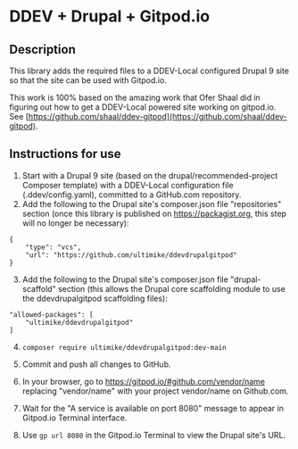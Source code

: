 # DDEV + Drupal + Gitpod.io

## Description

This library adds the required files to a DDEV-Local configured Drupal 9 site so that the site can be used with Gitpod.io.

This work is 100% based on the amazing work that Ofer Shaal did in figuring out how to get a DDEV-Local powered site working on gitpod.io. See [https://github.com/shaal/ddev-gitpod](https://github.com/shaal/ddev-gitpod).

## Instructions for use

1.  Start with a Drupal 9 site (based on the drupal/recommended-project Composer template) with a DDEV-Local configuration file (.ddev/config.yaml), committed to a GitHub.com repository. 
2.  Add the following to the Drupal site's composer.json file "repositories" section (once this library is published on https://packagist.org, this step will no longer be necessary):

```
{
    "type": "vcs",
    "url": "https://github.com/ultimike/ddevdrupalgitpod"
}
```

3.  Add the following to the Drupal site's composer.json file "drupal-scaffold" section (this allows the Drupal core scaffolding module to use the ddevdrupalgitpod scaffolding files):

```
"allowed-packages": [
    "ultimike/ddevdrupalgitpod"
]
```

4.  `composer require ultimike/ddevdrupalgitpod:dev-main`

5.  Commit and push all changes to GitHub.

6.  In your browser, go to https://gitpod.io/#github.com/vendor/name replacing "vendor/name" with your project vendor/name on Github.com.

7. Wait for the "A service is available on port 8080" message to appear in Gitpod.io Terminal interface.

9. Use `gp url 8080` in the Gitpod.io Terminal to view the Drupal site's URL.
